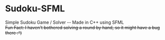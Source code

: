 # Sudoku-SFML
Simple Sudoku Game / Solver -- Made in C++ using SFML
<br>
~~Fun Fact: I haven't bothered solving a round by hand, so it might have a bug there :^)~~
